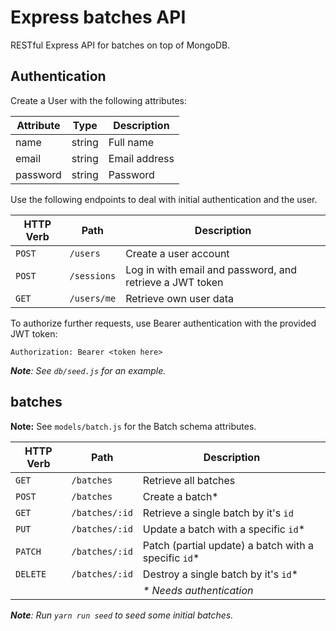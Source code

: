 # Express batches API

RESTful Express API for batches on top of MongoDB.

## Authentication

Create a User with the following attributes:

| Attribute | Type   | Description   |
|-----------|--------|---------------|
| name      | string | Full name     |
| email     | string | Email address |
| password  | string | Password      |

Use the following endpoints to deal with initial authentication and the user.

| HTTP Verb | Path        | Description |
|-----------|-------------|--------------|
| `POST`    | `/users`    | Create a user account |
| `POST`    | `/sessions` | Log in with email and password, and retrieve a JWT token |
| `GET`     | `/users/me` | Retrieve own user data |

To authorize further requests, use Bearer authentication with the provided JWT token:

```
Authorization: Bearer <token here>
```

_**Note**: See `db/seed.js` for an example._

## batches

**Note:** See `models/batch.js` for the Batch schema attributes.

| HTTP Verb | Path | Description |
|-----------|------|--------------|
| `GET` | `/batches` | Retrieve all batches |
| `POST` | `/batches` | Create a batch* |
| `GET` | `/batches/:id` | Retrieve a single batch by it's `id` |
| `PUT` | `/batches/:id` | Update a batch with a specific `id`* |
| `PATCH` | `/batches/:id` | Patch (partial update) a batch with a specific `id`* |
| `DELETE` | `/batches/:id` | Destroy a single batch by it's `id`* |
| | | _* Needs authentication_ |

_**Note**: Run `yarn run seed` to seed some initial batches._
